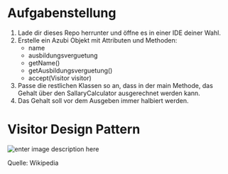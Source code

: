 # Aufgabenstellung


 1. Lade dir dieses Repo herrunter und öffne es in einer IDE deiner Wahl.
 2. Erstelle ein Azubi Objekt mit Attributen und Methoden:
	 - name
	 - ausbildungsverguetung
	 - getName()
	 - getAusbildungsverguetung()
	 - accept(Visitor  visitor)
 3.  Passe die restlichen Klassen so an, dass in der main Methode, das Gehalt über den SallaryCalculator ausgerechnet werden kann.
 4. Das Gehalt soll vor dem Ausgeben immer halbiert werden.



# Visitor Design Pattern

![enter image description here](https://i.imgur.com/8tQUM2L.png)

Quelle: Wikipedia